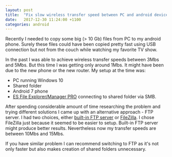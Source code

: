```yaml
---
layout: post
title:  "Fix slow wireless transfer speed between PC and android device"
date:   2017-12-30 11:24:00 +1100
categories: android
---
```

Recently I needed to copy some big (> 10 Gb) files from PC to my android phone. Surely these files could have been copied pretty fast using USB connection but not from the couch while watching my favorite TV show. 

In the past I was able to achieve wireless transfer speeds between 3Mbs and 5Mbs. But this time I was getting only around 1Mbs. It might have been due to the new phone or the new router. My setup at the time was: 

* PC running Windows 10
* Shared folder
* Android 7 phone
* [ES File Explorer/Manager PRO](https://play.google.com/store/apps/details?id=com.estrongs.android.pop.pro&hl=en) connecting to shared folder via SMB.

After spending considerable amount of time researching the problem and trying different solutions I came up with an alternative approach - FTP server.
I had two choices, either [built-in FTP server](https://www.windowscentral.com/how-set-and-manage-ftp-server-windows-10) or [FileZilla](https://www.howtogeek.com/140352/how-to-host-an-ftp-server-on-windows-with-filezilla/). I chose FileZilla just because it seemed to be easier to setup. Built-in FTP server might produce better results. Nevertheless now my transfer speeds are between 10Mbs and 15Mbs. 

If you have similar problem I can recommend switching to FTP as it's not only faster but also makes creation of shared folders unnecessary.

